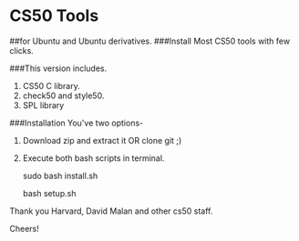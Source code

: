 # CS50 Tools
##for Ubuntu and Ubuntu derivatives. 
###Install Most CS50 tools with few clicks.

###This version includes.
1. CS50 C library.
2. check50 and style50.
3. SPL library

###Installation
You've two options-

1. Download zip and extract it OR clone git ;)    
2. Execute both bash scripts in terminal.   

    sudo bash install.sh
    
    bash setup.sh
    
    
Thank you Harvard, David Malan and other cs50 staff.

Cheers!
